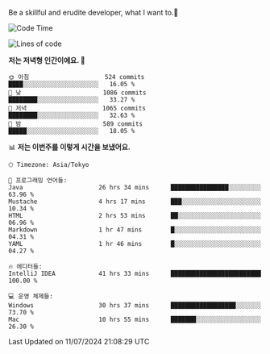 Be a skillful and erudite developer, what I want to.👶

<!--START_SECTION:waka-->
![Code Time](http://img.shields.io/badge/Code%20Time-1%2C046%20hrs%2018%20mins-blue)

![Lines of code](https://img.shields.io/badge/%EC%A0%80%EB%8A%94%20%EC%97%AC%ED%83%9C%EA%B9%8C%EC%A7%80%20-2.7%20million%20%EC%A4%84%EC%9D%98%20%EC%BD%94%EB%93%9C%EB%A5%BC%20%EC%9E%91%EC%84%B1%ED%96%88%EC%96%B4%EC%9A%94.-blue)

**저는 저녁형 인간이에요. 🦉** 

```text
🌞 아침                     524 commits         ████░░░░░░░░░░░░░░░░░░░░░   16.05 % 
🌆 낮　                     1086 commits        ████████░░░░░░░░░░░░░░░░░   33.27 % 
🌃 저녁                     1065 commits        ████████░░░░░░░░░░░░░░░░░   32.63 % 
🌙 밤　                     589 commits         █████░░░░░░░░░░░░░░░░░░░░   18.05 % 
```


📊 **저는 이번주를 이렇게 시간을 보냈어요.** 

```text
🕑︎ Timezone: Asia/Tokyo

💬 프로그래밍 언어들: 
Java                     26 hrs 34 mins      ████████████████░░░░░░░░░   63.96 % 
Mustache                 4 hrs 17 mins       ███░░░░░░░░░░░░░░░░░░░░░░   10.34 % 
HTML                     2 hrs 53 mins       ██░░░░░░░░░░░░░░░░░░░░░░░   06.96 % 
Markdown                 1 hr 47 mins        █░░░░░░░░░░░░░░░░░░░░░░░░   04.31 % 
YAML                     1 hr 46 mins        █░░░░░░░░░░░░░░░░░░░░░░░░   04.27 % 

🔥 에디터들: 
IntelliJ IDEA            41 hrs 33 mins      █████████████████████████   100.00 % 

💻 운영 체제들: 
Windows                  30 hrs 37 mins      ██████████████████░░░░░░░   73.70 % 
Mac                      10 hrs 55 mins      ███████░░░░░░░░░░░░░░░░░░   26.30 % 
```


 Last Updated on 11/07/2024 21:08:29 UTC
<!--END_SECTION:waka-->
